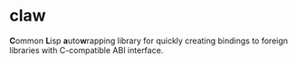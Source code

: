 # claw

**C**ommon **L**isp **a**uto**w**rapping library for quickly creating bindings to foreign libraries with C-compatible ABI interface.
